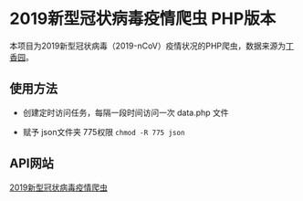 # 2019新型冠状病毒疫情爬虫 PHP版本



本项目为2019新型冠状病毒（2019-nCoV）疫情状况的PHP爬虫，数据来源为[丁香园](https://3g.dxy.cn/newh5/view/pneumonia)。

## 使用方法

- 创建定时访问任务，每隔一段时间访问一次 data.php 文件

- 赋予 json文件夹 775权限 ` chmod -R 775 json `

## API网站

[2019新型冠状病毒疫情爬虫](https://pneumonia.7rcv.com/index.html)
